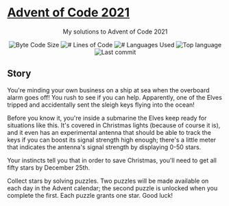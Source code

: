 # [Advent of Code 2021](https://adventofcode.com/2021)

<p align = "center"> My solutions to Advent of Code 2021 </p>

<p align="center">
	<img alt="Byte Code Size" src="https://img.shields.io/github/languages/code-size/ChristosHadjichristofi/advent-of-code-2021?color=yellowgreen" />
	<img alt="# Lines of Code" src="https://img.shields.io/tokei/lines/github/ChristosHadjichristofi/advent-of-code-2021?color=yellowgreen" />
	<img alt="# Languages Used" src="https://img.shields.io/github/languages/count/ChristosHadjichristofi/advent-of-code-2021?color=yellow" />
	<img alt="Top language" src="https://img.shields.io/github/languages/top/ChristosHadjichristofi/advent-of-code-2021?color=yellow" />
	<img alt="Last commit" src="https://img.shields.io/github/last-commit/ChristosHadjichristofi/advent-of-code-2021?color=important" />
</p>

## Story
You're minding your own business on a ship at sea when the overboard alarm goes off! You rush to see if you can help. Apparently, one of the Elves tripped and accidentally sent the sleigh keys flying into the ocean!

Before you know it, you're inside a submarine the Elves keep ready for situations like this. It's covered in Christmas lights (because of course it is), and it even has an experimental antenna that should be able to track the keys if you can boost its signal strength high enough; there's a little meter that indicates the antenna's signal strength by displaying 0-50 stars.

Your instincts tell you that in order to save Christmas, you'll need to get all fifty stars by December 25th.

Collect stars by solving puzzles. Two puzzles will be made available on each day in the Advent calendar; the second puzzle is unlocked when you complete the first. Each puzzle grants one star. Good luck!
